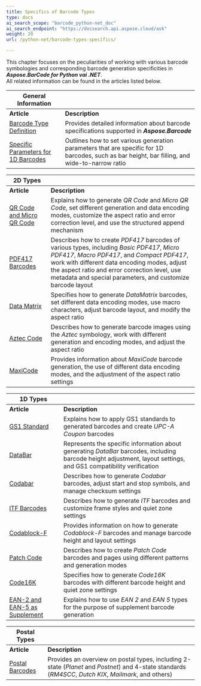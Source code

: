 ```yaml
---
title: Specifics of Barcode Types
type: docs
ai_search_scope: "barcode_python-net_doc"
ai_search_endpoint: "https://docsearch.api.aspose.cloud/ask"
weight: 20
url: /python-net/barcode-types-specifics/

---
```

This chapter focuses on the peculiarities of working with various barcode symbologies and corresponding barcode generation specificities in ***Aspose.BarCode for Python vai .NET***.  
All related information can be found in the articles listed below.
  
|General Information| |   
|---|---|
|**Article**|**Description**|
|[Barcode Type Definition](/barcode/python-net/manage-barcode-types/)|Provides detailed information about barcode specifications supported in ***Aspose.Barcode***|
|[Specific Parameters for 1D Barcodes](/barcode/python-net/generate-1d-barcodes/)|Outlines how to set various generation parameters that are specific for 1D barcodes, such as bar height, bar filling, and wide-to-narrow ratio|

      
|2D Types| |   
|---|---|
|**Article**|**Description**|
|[QR Code and Micro QR Code](/barcode/python-net/generate-qr-code/)|Explains how to generate *QR Code* and *Micro QR Code*, set different generation and data encoding modes, customize the aspect ratio and error correction level, and use the structured append mechanism|
|[PDF417 Barcodes](/barcode/python-net/generate-pdf417-barcodes/)|Describes how to create *PDF417* barcodes of various types, including *Basic PDF417*, *Micro PDF417*, *Macro PDF417*, and *Compact PDF417*, work with different data encoding modes, adjust the aspect ratio and error correction level, use metadata and special parameters, and customize barcode layout|
|[Data Matrix](/barcode/python-net/generate-datamatrix-barcode/)|Specifies how to generate *DataMatrix* barcodes, set different data encoding modes, use macro characters, adjust barcode layout, and modify the aspect ratio|
|[Aztec Code](/barcode/python-net/generate-aztec-code/)|Describes how to generate barcode images using the *Aztec* symbology, work with different generation and encoding modes, and adjust the aspect ratio|
|[MaxiCode](/barcode/python-net/generate-maxicode-barcodes/)|Provides information about *MaxiCode* barcode generation, the use of different data encoding modes, and the adjustment of the aspect ratio settings|
  
|1D Types| |
|---|---|
|**Article**|**Description**|  
|[GS1 Standard](/barcode/python-net/gs1-barcode-standard/)|Explains how to apply GS1 standards to generated barcodes and create *UPC-A Coupon* barcodes|
|[DataBar](/barcode/python-net/generate-databar/)|Represents the specific information about generating *DataBar* barcodes, including barcode height adjustment, layout settings, and GS1 compatibility verification|
|[Codabar](/barcode/python-net/generate-codabar/)|Describes how to generate *Codabar* barcodes, adjust start and stop symbols, and manage checksum settings|
|[ITF Barcodes](/barcode/python-net/generate-itf-barcodes/)|Describes how to generate *ITF* barcodes and customize frame styles and quiet zone settings|
|[Codablock-F](/barcode/python-net/generate-codablockf/)|Provides information on how to generate *Codablock-F* barcodes and manage barcode height and layout settings|
|[Patch Code](/barcode/python-net/generate-patch-code/)|Describes how to create *Patch Code* barcodes and pages using different patterns and generation modes|
|[Code16K](/barcode/python-net/generate-code16k-barcodes/)|Specifies how to generate *Code16K* barcodes with different barcode height and quiet zone settings|
|[EAN-2 and EAN-5 as Supplement](/barcode/python-net/generate-supplement-barcodes/)|Explains how to use *EAN 2* and *EAN 5* types for the purpose of supplement barcode generation|

|Postal Types| |
|---|---|
|**Article**|**Description**|  
|[Postal Barcodes](/barcode/python-net/generate-postal-barcodes/)|Provides an overview on postal types, including 2-state (*Planet* and *Postnet*) and 4-state standards (*RM4SCC*, *Dutch KIX*, *Mailmark*, and others)|
